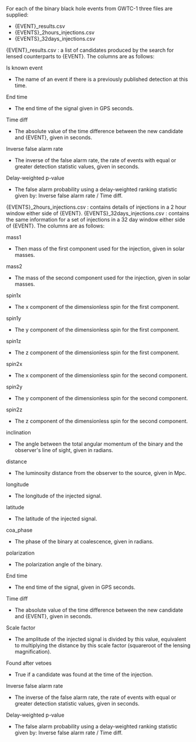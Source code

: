 For each of the binary black hole events from GWTC-1 three files are supplied:

- {EVENT}_results.csv
- {EVENTS}_2hours_injections.csv
- {EVENTS}_32days_injections.csv




{EVENT}_results.csv : a list of candidates produced by the search for lensed
counterparts to {EVENT}.
The columns are as follows:

Is known event
  - The name of an event if there is a previously published detection
  at this time.

End time
  - The end time of the signal given in GPS seconds.

Time diff
  - The absolute value of the time difference between the new candidate
  and {EVENT}, given in seconds.

Inverse false alarm rate
  - The inverse of the false alarm rate, the rate of events with equal
  or greater detection statistic values, given in seconds.

Delay-weighted p-value
  - The false alarm probability using a delay-weighted ranking statistic given
  by: Inverse false alarm rate / Time diff.




{EVENTS}_2hours_injections.csv : contains details of injections in a 2 hour
window either side of {EVENT}.
{EVENTS}_32days_injections.csv : contains the same information for a set of
injections in a 32 day window either side of {EVENT}.
The columns are as follows:

mass1
  - Then mass of the first component used for the injection,
  given in solar masses.

mass2
  - The mass of the second component used for the injection,
  given in solar masses.

spin1x
  - The x component of the dimensionless spin for the first component.

spin1y
  - The y component of the dimensionless spin for the first component.

spin1z
  - The z component of the dimensionless spin for the first component.

spin2x
  - The x component of the dimensionless spin for the second component.

spin2y
  - The y component of the dimensionless spin for the second component.

spin2z
  - The z component of the dimensionless spin for the second component.

inclination
  - The angle between the total angular momentum of the binary
  and the observer's line of sight, given in radians.

distance
  - The luminosity distance from the observer to the source, given in Mpc.

longitude
  - The longitude of the injected signal.

latitude
  - The latitude of the injected signal.

coa_phase
  - The phase of the binary at coalescence, given in radians.

polarization
  - The polarization angle of the binary.

End time
  - The end time of the signal, given in GPS seconds.

Time diff
  - The absolute value of the time difference between the new candidate
  and {EVENT}, given in seconds.

Scale factor
  - The amplitude of the injected signal is divided by this value,
  equivalent to multiplying the distance by this scale factor
  (squareroot of the lensing magnification).

Found after vetoes
  - True if a candidate was found at the time of the injection.

Inverse false alarm rate
  - The inverse of the false alarm rate, the rate of events with equal or
  greater detection statistic values, given in seconds.

Delay-weighted p-value
  - The false alarm probability using a delay-weighted ranking statistic given
  by: Inverse false alarm rate / Time diff.
